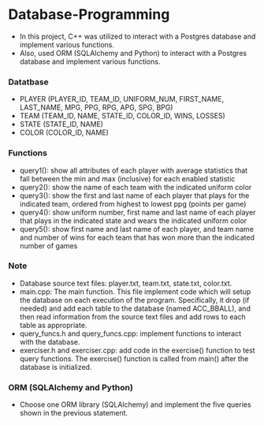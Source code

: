 # Database-Programming
- In this project, C++ was utilized to interact with a Postgres database and implement various functions.
- Also, used ORM (SQLAlchemy and Python) to interact with a Postgres database and implement various functions.

### Datatbase
- PLAYER (PLAYER_ID, TEAM_ID, UNIFORM_NUM, FIRST_NAME, LAST_NAME, MPG, PPG, RPG, APG, SPG, BPG)
- TEAM (TEAM_ID, NAME, STATE_ID, COLOR_ID, WINS, LOSSES)
- STATE (STATE_ID, NAME)
- COLOR (COLOR_ID, NAME)

### Functions
- query1(): show all attributes of each player with average statistics that fall between the min and max (inclusive) for each enabled statistic
- query2(): show the name of each team with the indicated uniform color
- query3(): show the first and last name of each player that plays for the indicated team, ordered from highest to lowest ppg (points per game)
- query4(): show uniform number, first name and last name of each player that plays in the indicated state and wears the indicated uniform color
- query5(): show first name and last name of each player, and team name and number of wins for each team that has won more than the indicated number of games


### Note
- Database source text files: player.txt, team.txt, state.txt, color.txt.
- main.cpp: The main function. This file implement code which will setup the database on each execution of the program. Specifically, it drop (if needed) and add each table to the database (named ACC_BBALL), and then read information from the source text files and add rows to each table as appropriate.
- query_funcs.h and query_funcs.cpp: implement functions to interact with the database.
- exerciser.h and exerciser.cpp: add code in the exercise() function to test query functions. The exercise() function is called from main() after the database is initialized.


### ORM (SQLAlchemy and Python)
- Choose one ORM library (SQLAlchemy) and implement the five queries shown in the previous statement.




